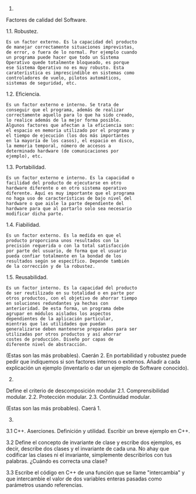 1.
Factores de calidad del Software.

  1.1. Robustez.

    Es un factor externo. Es la capacidad del producto
    de manejar correctamente situaciones imprevistas,
    de error, o fuera de lo normal. Por ejemplo cuando
    un programa puede hacer que todo un Sistema
    Operativo quede totalmente bloqueado, es porque
    ese Sistema Operativo no es muy robusto. Esta
    carateríıstica es imprescindible en sistemas como
    controladores de vuelo, pilotos automáticos,
    sistemas de seguridad, etc.

  1.2. Eficiencia.

    Es un factor externo e interno. Se trata de
    conseguir que el programa, además de realizar
    correctamente aquello para lo que ha sido creado,
    lo realice además de la mejor forma posible.
    Algunos factores que afectan a la eficiencia son:
    el espacio en memoria utilizado por el programa y
    el tiempo de ejecución (los dos más importantes
    en la mayoría de los casos), el espacio en disco,
    la memoria temporal, número de accesos a
    determinado hardware (de comunicaciones por
    ejemplo), etc.

  1.3. Portabilidad.

    Es un factor externo e interno. Es la capacidad o
    facilidad del producto de ejecutarse en otro
    hardware diferente o en otro sistema operativo
    diferente. Aquí es muy importante que el programa
    no haga uso de características de bajo nivel del
    hardware o que aisle la parte dependiente del
    hardware para que al portarlo solo sea necesario
    modificar dicha parte.

  1.4. Fiabilidad.

    Es un factor externo. Es la medida en que el
    producto proporciona unos resultados con la
    precisión requerida o con la total satisfacción
    por parte del usuario, de  forma que el usuario
    pueda confiar totalmente en la bondad de los
    resultados según se específico. Depende también
    de la corrección y de la robustez.

  1.5. Reusabilidad.

    Es un factor interno. Es la capacidad del producto
    de ser reutilizado en su totalidad o en parte por
    otros productos, con el objetivo de ahorrar tiempo
    en soluciones redundantes ya hechas con
    anterioridad. De esta forma, un programa debe
    agrupar en módulos aislados los aspectos
    dependientes de la aplicación particular,
    mientras que las utilidades que puedan
    generalizarse deben mantenerse preparadas para ser
    utilizadas por otros productos y así ahorrar
    costes de producción. Diseño por capas de
    diferente nivel de abstracción.


(Estas son las más probables). Caerán 2.
En portabilidad y robustez puede pedir que indiquemos si son factores internos o externos. Añadir a cada explicación un ejemplo (inventarlo o dar un ejemplo de Software conocido).


2.
Define el criterio de descomposición modular
  2.1. Comprensibilidad modular.
  2.2. Protección modular.
  2.3. Continuidad modular.

  (Estas son las más probables). Caerá 1.


3.

  3.1 C++. Aserciones. Definición y utilidad. Escribir un breve ejemplo en C++.

  3.2 Define el concepto de invariante de clase y escribe dos ejemplos, es decir, describe dos clases y el invariante de cada una. No ahay que codificar las clases ni el invariante, simplemente describirlos con tus palabras. ¿Cuándo es correcta una clase?

  3.3 Escribe el código en C++ de una función que se llame "intercambia" y que intercambie el valor de dos variables enteras pasadas como parámetros usando referencias.
